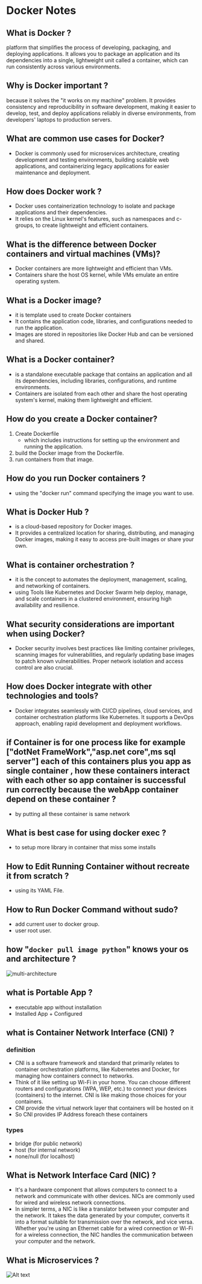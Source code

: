 # Docker Notes

## What is Docker ?

 platform that simplifies the process of developing, packaging, and deploying applications. It allows you to package an application and its dependencies into a single, lightweight unit called a container, which can run consistently across various environments.

## Why is Docker important ?

because it solves the "it works on my machine" problem. It provides consistency and reproducibility in software development, making it easier to develop, test, and deploy applications reliably in diverse environments, from developers' laptops to production servers.

## What are common use cases for Docker?

+ Docker is commonly used for microservices architecture, creating development and testing environments, building scalable web applications, and containerizing legacy applications for easier maintenance and deployment.

## How does Docker work ?

+ Docker uses containerization technology to isolate and package applications and their dependencies.
+ It relies on the Linux kernel's features, such as namespaces and c-groups, to create lightweight and efficient containers.

## What is the difference between Docker containers and virtual machines (VMs)?

+ Docker containers are more lightweight and efficient than VMs.
+ Containers share the host OS kernel, while VMs emulate an entire operating system.

## What is a Docker image?

+ it is template used to create Docker containers
+ It contains the application code, libraries, and configurations needed to run the application.
+ Images are stored in repositories like Docker Hub and can be versioned and shared.

## What is a Docker container?

+ is a standalone executable package that contains an application and all its dependencies, including libraries, configurations, and runtime environments.
+ Containers are isolated from each other and share the host operating system's kernel, making them lightweight and efficient.

## How do you create a Docker container?

1. Create Dockerfile  
    + which includes instructions for setting up the environment and running the application.
1. build the Docker image from the Dockerfile.
1. run containers from that image.

## How do you run Docker containers ?

+ using the "docker run" command specifying the image you want to use.

## What is Docker Hub ?

+ is a cloud-based repository for Docker images.
+ It provides a centralized location for sharing, distributing, and managing Docker images, making it easy to access pre-built images or share your own.

## What is container orchestration ?

+ it is the concept to automates the deployment, management, scaling, and networking of containers.
+ using  Tools like Kubernetes and Docker Swarm help deploy, manage, and scale containers in a clustered environment, ensuring high availability and resilience.

## What security considerations are important when using Docker?

+ Docker security involves best practices like limiting container privileges, scanning images for vulnerabilities, and regularly updating base images to patch known vulnerabilities. Proper network isolation and access control are also crucial.

## How does Docker integrate with other technologies and tools?

+ Docker integrates seamlessly with CI/CD pipelines, cloud services, and container orchestration platforms like Kubernetes. It supports a DevOps approach, enabling rapid development and deployment workflows.

## if Container is for one process like for example ["dotNet FrameWork","asp.net core",ms sql server"] each of this containers plus you app as single container , how these containers interact with each other so app container is successful run correctly because the webApp container depend on these container ?

+ by putting all these container is same network

## What is best case for using docker exec ?

+ to setup more library in container that miss some installs

## How to Edit Running Container without recreate it from scratch ?

+ using its YAML File.

## How to Run Docker Command without sudo?

+ add current user to docker group.
+ user root user.

## how "`docker pull image python`" knows your os and architecture ?

![multi-architecture](../images/multi-architecture.png)

## what is Portable App ?

+ executable app without installation
+ Installed App + Configured

## what is  Container Network Interface (CNI) ?

### definition

+ CNI is a software framework and standard that primarily relates to container orchestration platforms, like Kubernetes and Docker, for managing how containers connect to networks.
+ Think of it like setting up Wi-Fi in your home. You can choose different routers and configurations (WPA, WEP, etc.) to connect your devices (containers) to the internet. CNI is like making those choices for your containers.
+ CNI provide the virtual network layer that containers will be hosted on it
+ So CNI provides IP Address foreach these containers

### types

+ bridge (for public network)
+ host (for internal network)
+ none/null (for localhost)

## What is Network Interface Card (NIC) ?

+ It's a hardware component that allows computers to connect to a network and communicate with other devices. NICs are commonly used for wired and wireless network connections.
+ In simpler terms, a NIC is like a translator between your computer and the network. It takes the data generated by your computer, converts it into a format suitable for transmission over the network, and vice versa. Whether you're using an Ethernet cable for a wired connection or Wi-Fi for a wireless connection, the NIC handles the communication between your computer and the network.

## What is Microservices ?

![Alt text](../images/microservices-1.png)
